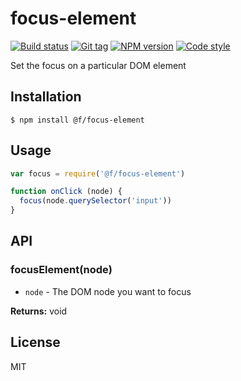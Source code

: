 
# focus-element

[![Build status][travis-image]][travis-url]
[![Git tag][git-image]][git-url]
[![NPM version][npm-image]][npm-url]
[![Code style][standard-image]][standard-url]

Set the focus on a particular DOM element

## Installation

    $ npm install @f/focus-element

## Usage

```js
var focus = require('@f/focus-element')

function onClick (node) {
  focus(node.querySelector('input'))
}
```

## API

### focusElement(node)

- `node` - The DOM node you want to focus

**Returns:** void

## License

MIT

[travis-image]: https://img.shields.io/travis/micro-js/focus-element.svg?style=flat-square
[travis-url]: https://travis-ci.org/micro-js/focus-element
[git-image]: https://img.shields.io/github/tag/micro-js/focus-element.svg
[git-url]: https://github.com/micro-js/focus-element
[standard-image]: https://img.shields.io/badge/code%20style-standard-brightgreen.svg?style=flat
[standard-url]: https://github.com/feross/standard
[npm-image]: https://img.shields.io/npm/v/@f/focus-element.svg?style=flat-square
[npm-url]: https://npmjs.org/package/@f/focus-element
